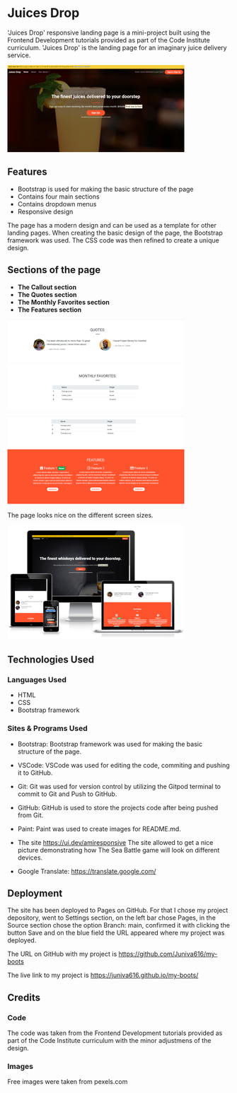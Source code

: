 # Juices Drop

'Juices Drop' responsive landing page is a mini-project built using the Frontend Development tutorials provided as part of the Code Institute curriculum.
'Juices Drop' is the landing page for an imaginary juice delivery service.


 ![The Callout section](./readme-files/md-juicedrop.png)
 

## Features

- Bootstrap is used for making the basic structure of the page
- Contains four main sections
- Contains dropdown menus
- Responsive design

 The page has a modern design and can be used as a template for other landing pages. When creating the basic design of the page, the Bootstrap framework was used. The CSS code was then refined to create a unique design.

 ## Sections of the page

 - **The  Callout section**
 - **The  Quotes section**
 - **The  Monthly Favorites section**
 - **The  Features section**

![The Quotes section](./readme-files/md-quotes.png)
  
![The Callout section](./readme-files/md-features.png)
 

 The page looks nice on the different screen sizes.

  ![The responsive design](./readme-files/md-resp.png)
 

 
## Technologies Used

### Languages Used
- HTML
- CSS
- Bootstrap framework

### Sites & Programs Used

- Bootstrap:
Bootstrap framework was used for making the basic structure of the page.

- VSCode:
VSCode was used for editing the code, commiting and pushing it to GitHub.

- Git:
Git was used for version control by utilizing the Gitpod terminal to commit to Git and Push to GitHub.

- GitHub:
GitHub is used to store the projects code after being pushed from Git.

- Paint:
Paint was used to create images for README.md.

- The site https://ui.dev/amiresponsive
The site allowed to get a nice picture demonstrating how The Sea Battle game will look on different devices.

- Google Translate:
https://translate.google.com/


## Deployment

The site has been deployed to Pages on GitHub. For that I chose my project depository, went to Settings section, on the left bar chose Pages, in the Source section chose the option Branch: main, confirmed it with clicking the button Save and on the blue field the URL appeared where my project was deployed.

The URL on GitHub with my project is https://github.com/Juniva616/my-boots

The live link to my project is https://juniva616.github.io/my-boots/

## Credits

### Code
The code was taken from the Frontend Development tutorials provided as part of the Code Institute curriculum with the minor adjustmens of the design.

### Images
Free images were taken from pexels.com